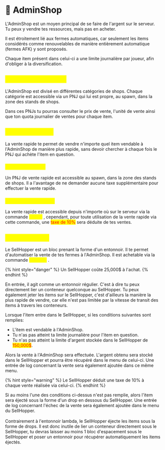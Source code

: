 # 🛒 AdminShop

L'AdminShop est un moyen principal de se faire de l'argent sur le serveur. Tu peux y vendre tes ressources, mais pas en acheter.

Il est étroitement lié aux fermes automatiques, car seulement les items considérés comme renouvelables de manière entièrement automatique (fermes AFK) y sont proposés.&#x20;

Chaque item présent dans celui-ci a une limite journalière par joueur, afin d'obliger à la diversification.

## <mark style="color:yellow;">Les PNJs du spawn</mark> <a href="#pnjs" id="pnjs"></a>

L'AdminShop est divisé en différentes catégories de shops. Chaque catégorie est accessible via un PNJ qui lui est propre, au spawn, dans la zone des stands de shops.

Dans ces PNJs tu pourras consulter le prix de vente, l'unité de vente ainsi que ton quota journalier de ventes pour chaque item.

## <mark style="color:yellow;">La vente rapide</mark> <a href="#vente-rapide" id="vente-rapide"></a>

La vente rapide te permet de vendre n'importe quel item vendable à l'AdminShop de manière plus rapide, sans devoir chercher à chaque fois le PNJ qui achète l'item en question.&#x20;

### <mark style="color:yellow;">Depuis le spawn</mark> <a href="#spawn" id="spawn"></a>

Un PNJ de vente rapide est accessible au spawn, dans la zone des stands de shops. Il a l'avantage de ne demander aucune taxe supplémentaire pour effectuer la vente rapide.

### <mark style="color:yellow;">Depuis n'importe où</mark> <a href="#nimporte-ou" id="nimporte-ou"></a>

La vente rapide est accessible depuis n'importe où sur le serveur via la commande <mark style="color:yellow;">`/qsell`</mark> , cependant, pour toute utilisation de la vente rapide via cette commande, une <mark style="color:red;">taxe de 10%</mark> sera déduite de tes ventes.

## <mark style="color:yellow;">Le SellHopper</mark> <a href="#sellhopper" id="sellhopper"></a>

Le SellHopper est un bloc prenant la forme d'un entonnoir. Il te permet d'automatiser la vente de tes fermes à l'AdminShop. Il est achetable via la commande <mark style="color:yellow;">`/shopper`</mark> .

{% hint style="danger" %}
Un SellHopper coûte 25,000$ à l'achat.
{% endhint %}

En entrée, il agit comme un entonnoir régulier. C'est à dire tu peux directement lier un conteneur quelconque au SellHopper. Tu peux également jeter les items sur le SellHopper, c'est d'ailleurs la manière la plus rapide de vendre, car elle n'est pas limitée par la vitesse de transit des items à travers les conteneurs.&#x20;

Lorsque l'item entre dans le SellHopper, si les conditions suivantes sont remplies:

* L'item est vendable à l'AdminShop.
* Tu n'as pas atteint ta limite journalière pour l'item en question.
* Tu n'as pas atteint la limite d'argent stockée dans le SellHopper de <mark style="color:red;">150,000$</mark>.

Alors la vente à l'AdminShop sera effectuée. L'argent obtenu sera stocké dans le SellHopper et pourra être récupéré dans le menu de celui-ci. Une entrée de log concernant la vente sera également ajoutée dans ce même menu.

{% hint style="warning" %}
Le SellHopper déduit une taxe de 10% à chaque vente réalisée via celui-ci.
{% endhint %}

Si au moins l'une des conditions ci-dessus n'est pas remplie, alors l'item sera éjecté sous la forme d'un drop en dessous du SellHopper. Une entrée de log concernant l'échec de la vente sera également ajoutée dans le menu du SellHopper. \
\
Contrairement à l'entonnoir lambda, le SellHopper éjecte les items sous la forme de drops. Il est donc inutile de lier un conteneur directement sous le SellHopper, tu devras laisser au moins 1 bloc d'espacement sous le SellHopper et poser un entonnoir pour récupérer automatiquement les items éjectés.




